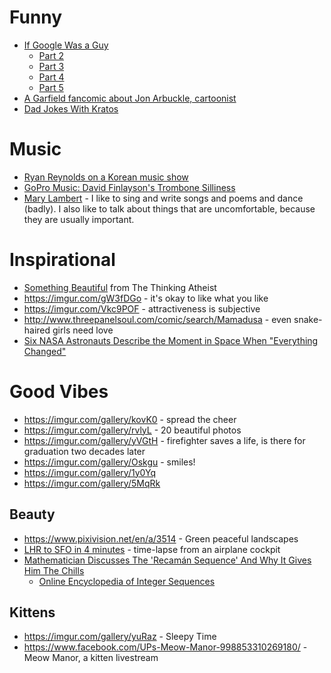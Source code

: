 <!-- TITLE: Bookmarks -->
<!-- SUBTITLE: A quick summary of Bookmarks -->

# Funny
* [If Google Was a Guy](https://www.youtube.com/watch?v=YuOBzWF0Aws)
  * [Part 2](https://www.youtube.com/watch?v=B759dzymyoc)
  * [Part 3](https://www.youtube.com/watch?v=yJD1Iwy5lUY)
  * [Part 4](https://www.youtube.com/watch?v=ANzNCpsXrK4)
  * [Part 5](https://www.youtube.com/watch?v=9ze87zQFSak)
* [A Garfield fancomic about Jon Arbuckle, cartoonist](http://galesaur.com/portfolio/jon/)
* [Dad Jokes With Kratos](https://www.youtube.com/watch?v=PWwvR6cSH4o)
# Music
* [Ryan Reynolds on a Korean music show](https://digg.com/2018/ryan-reynolds-unicorn-singing)
* [GoPro Music: David Finlayson's Trombone Silliness](https://www.youtube.com/watch?v=rNdXezVKeOA)
* [Mary Lambert](http://marylambertsings.com/) - I like to sing and write songs and poems and dance (badly).
I also like to talk about things that are uncomfortable, because they are usually important.
# Inspirational
* [Something Beautiful](https://www.youtube.com/watch?v=L6IPFyHEv3o) from The Thinking Atheist
* https://imgur.com/gW3fDGo - it's okay to like what you like
* https://imgur.com/Vkc9POF - attractiveness is subjective
* http://www.threepanelsoul.com/comic/search/Mamadusa - even snake-haired girls need love
* [Six NASA Astronauts Describe the Moment in Space When "Everything Changed"](https://www.inverse.com/article/42902-nasa-astronauts-describe-overview-effect-everything-changed)
# Good Vibes
* https://imgur.com/gallery/kovK0 - spread the cheer
* https://imgur.com/gallery/rvlyL - 20 beautiful photos
* https://imgur.com/gallery/yVGtH - firefighter saves a life, is there for graduation two decades later
* https://imgur.com/gallery/Oskgu - smiles!
* https://imgur.com/gallery/1y0Yq
* https://imgur.com/gallery/5MqRk
## Beauty
* https://www.pixivision.net/en/a/3514 - Green peaceful landscapes
* [LHR to SFO in 4 minutes](https://www.youtube.com/watch?v=CwQ_DVtOESI) - time-lapse from an airplane cockpit
* [Mathematician Discusses The 'Recamán Sequence' And Why It Gives Him The Chills](https://digg.com/video/recaman-sequence-explained)
  * [Online Encyclopedia of Integer Sequences](https://oeis.org)

## Kittens
* https://imgur.com/gallery/yuRaz - Sleepy Time
* https://www.facebook.com/UPs-Meow-Manor-998853310269180/ - Meow Manor, a kitten livestream
